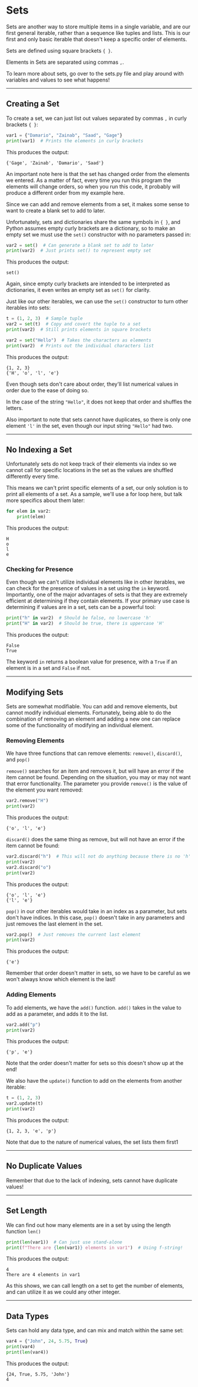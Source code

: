 # Sets

Sets are another way to store multiple items in a single variable, and are our first general iterable, rather than a sequence like tuples and lists. This is our first and only basic iterable that doesn't keep a specific order of elements.

Sets are defined using square brackets `{ }`.

Elements in Sets are separated using commas `,`.

To learn more about sets, go over to the sets.py file and play around with variables and values to see what happens!

---

## Creating a Set

To create a set, we can just list out values separated by commas `,` in curly brackets `{ }`:

```python
var1 = {"Damario", "Zainab", "Saad", "Gage"}
print(var1)  # Prints the elements in curly brackets
```

This produces the output:

```
{'Gage', 'Zainab', 'Damario', 'Saad'}
```

An important note here is that the set has changed order from the elements we entered. As a matter of fact, every time you run this program the elements will change orders, so when you run this code, it probably will produce a different order from my example here.

Since we can add and remove elements from a set, it makes some sense to want to create a blank set to add to later.

Unfortunately, sets and dictionaries share the same symbols in `{ }`, and Python assumes empty curly brackets are a dictionary, so to make an empty set we must use the `set()` constructor with no parameters passed in:

```python
var2 = set()  # Can generate a blank set to add to later
print(var2)  # Just prints set() to represent empty set
```

This produces the output:

```
set()
```

Again, since empty curly brackets are intended to be interpreted as dictionaries, it even writes an empty set as `set()` for clarity.

Just like our other iterables, we can use the `set()` constructor to turn other iterables into sets:

```python
t = (1, 2, 3)  # Sample tuple
var2 = set(t)  # Copy and covert the tuple to a set
print(var2)  # Still prints elements in square brackets

var2 = set("Hello")  # Takes the characters as elements
print(var2)  # Prints out the individual characters list
```

This produces the output:

```
{1, 2, 3}
{'H', 'o', 'l', 'e'}
```

Even though sets don't care about order, they'll list numerical values in order due to the ease of doing so.

In the case of the string `"Hello"`, it does not keep that order and shuffles the letters.

Also important to note that sets cannot have duplicates, so there is only one element `'l'` in the set, even though our input string `"Hello"` had two.

---

## No Indexing a Set

Unfortunately sets do not keep track of their elements via index so we cannot call for specific locations in the set as the values are shuffled differently every time.

This means we can't print specific elements of a set, our only solution is to print all elements of a set. As a sample, we'll use a for loop here, but talk more specifics about them later:

```python
for elem in var2:
    print(elem)
```

This produces the output:

```
H
o
l
e
```

### Checking for Presence

Even though we can't utilize individual elements like in other iterables, we can check for the presence of values in a set using the `in` keyword. Importantly, one of the major advantages of sets is that they are extremely efficient at determining if they contain elements. If your primary use case is determining if values are in a set, sets can be a powerful tool:

```python
print("h" in var2)  # Should be false, no lowercase 'h'
print("H" in var2)  # Should be true, there is uppercase 'H'
```

This produces the output:

```
False
True
```

The keyword `in` returns a boolean value for presence, with a `True` if an element is in a set and `False` if not.

---

## Modifying Sets

Sets are somewhat modifiable. You can add and remove elements, but cannot modify individual elements. Fortunately, being able to do the combination of removing an element and adding a new one can replace some of the functionality of modifying an individual element.

### Removing Elements

We have three functions that can remove elements: `remove()`, `discard()`, and `pop()`

`remove()` searches for an item and removes it, but will have an error if the item cannot be found. Depending on the situation, you may or may not want that error functionality. The parameter you provide `remove()` is the value of the element you want removed:

```python
var2.remove("H")
print(var2)
```

This produces the output:

```
{'o', 'l', 'e'}
```

`discard()` does the same thing as remove, but will not have an error if the item cannot be found:

```python
var2.discard("h")  # This will not do anything because there is no 'h'
print(var2)
var2.discard("o")
print(var2)
```

This produces the output:

```
{'o', 'l', 'e'}
{'l', 'e'}
```

`pop()` in our other iterables would take in an index as a parameter, but sets don't have indices. In this case, `pop()` doesn't take in any parameters and just removes the last element in the set.

```python
var2.pop()  # Just removes the current last element
print(var2)
```

This produces the output:

```
{'e'}
```

Remember that order doesn't matter in sets, so we have to be careful as we won't always know which element is the last!

### Adding Elements

To add elements, we have the `add()` function. `add()` takes in the value to add as a parameter, and adds it to the list.

```python
var2.add("p")
print(var2)
```

This produces the output:

```
{'p', 'e'}
```

Note that the order doesn't matter for sets so this doesn't show up at the end!

We also have the `update()` function to add on the elements from another iterable:

```python
t = (1, 2, 3)
var2.update(t)
print(var2)
```

This produces the output:

```
{1, 2, 3, 'e', 'p'}
```

Note that due to the nature of numerical values, the set lists them first1

---

## No Duplicate Values

Remember that due to the lack of indexing, sets cannot have duplicate values!

---

## Set Length

We can find out how many elements are in a set by using the length function `len()`

```python
print(len(var1))  # Can just use stand-alone
print(f"There are {len(var1)} elements in var1")  # Using f-string!
```

This produces the output:

```
4
There are 4 elements in var1
```

As this shows, we can call length on a set to get the number of elements, and can utilize it as we could any other integer.

---

## Data Types

Sets can hold any data type, and can mix and match within the same set:

```python
var4 = {"John", 24, 5.75, True}
print(var4)
print(len(var4))
```

This produces the output:

```
{24, True, 5.75, 'John'}
4
```
